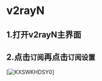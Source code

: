 # v2rayN

## 1.打开v2rayN主界面
## 2.点击`订阅`再点击`订阅设置`
[![KXSWKHDSY0](https://github.com/ThekingMX1998/free-v2ray-code/blob/master/Image/KXSWKHDSY0.png)]
